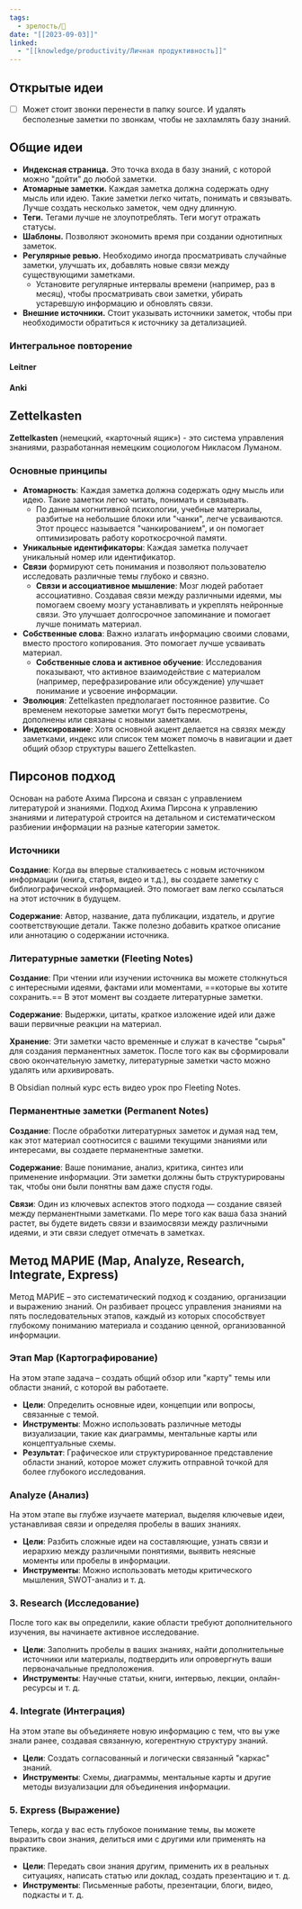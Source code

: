 ```yaml
---
tags:
  - зрелость/🌱
date: "[[2023-09-03]]"
linked:
  - "[[knowledge/productivity/Личная продуктивность]]"
---
```

## Открытые идеи
- [ ] Может стоит звонки перенести в папку source. И удалять бесполезные заметки по звонкам, чтобы не захламлять базу знаний.
## Общие идеи
- **Индексная страница.** Это точка входа в базу знаний, с которой можно "дойти" до любой заметки.
- **Атомарные заметки.** Каждая заметка должна содержать одну мысль или идею. Такие заметки легко читать, понимать и связывать. Лучше создать несколько заметок, чем одну длинную.
- **Теги.** Тегами лучше не злоупотреблять. Теги могут отражать статусы.
- **Шаблоны.** Позволяют экономить время при создании однотипных заметок.
- **Регулярные ревью.** Необходимо иногда просматривать случайные заметки, улучшать их, добавлять новые связи между существующими заметками.
	- Установите регулярные интервалы времени (например, раз в месяц), чтобы просматривать свои заметки, убирать устаревшую информацию и обновлять связи.
- **Внешние источники.** Стоит указывать источники заметок, чтобы при необходимости обратиться к источнику за детализацией.

### Интегральное повторение
#### Leitner
#### Anki
## Zettelkasten
**Zettelkasten** (немецкий, «карточный ящик») - это система управления знаниями, разработанная немецким социологом Никласом Луманом.

### Основные принципы
- **Атомарность**: Каждая заметка должна содержать одну мысль или идею. Такие заметки легко читать, понимать и связывать.
	- По данным когнитивной психологии, учебные материалы, разбитые на небольшие блоки или "чанки", легче усваиваются. Этот процесс называется "чанкированием", и он помогает оптимизировать работу короткосрочной памяти.
- **Уникальные идентификаторы**: Каждая заметка получает уникальный номер или идентификатор.
- **Связи** формируют сеть понимания и позволяют пользователю исследовать различные темы глубоко и связно.
	- **Связи и ассоциативное мышление**: Мозг людей работает ассоциативно. Создавая связи между различными идеями, мы помогаем своему мозгу устанавливать и укреплять нейронные связи. Это улучшает долгосрочное запоминание и помогает лучше понимать материал.
- **Собственные слова**: Важно излагать информацию своими словами, вместо простого копирования. Это помогает лучше усваивать материал.
	- **Собственные слова и активное обучение**: Исследования показывают, что активное взаимодействие с материалом (например, перефразирование или обсуждение) улучшает понимание и усвоение информации.
- **Эволюция**: Zettelkasten предполагает постоянное развитие. Со временем некоторые заметки могут быть пересмотрены, дополнены или связаны с новыми заметками.
- **Индексирование**: Хотя основной акцент делается на связях между заметками, индекс или список тем может помочь в навигации и дает общий обзор структуры вашего Zettelkasten.

## Пирсонов подход
Основан на работе Ахима Пирсона и связан с управлением литературой и знаниями. Подход Ахима Пирсона к управлению знаниями и литературой строится на детальном и систематическом разбиении информации на разные категории заметок.

### Источники
**Создание**: Когда вы впервые сталкиваетесь с новым источником информации (книга, статья, видео и т.д.), вы создаете заметку с библиографической информацией. Это помогает вам легко ссылаться на этот источник в будущем.

**Содержание**: Автор, название, дата публикации, издатель, и другие соответствующие детали. Также полезно добавить краткое описание или аннотацию о содержании источника.

### Литературные заметки (Fleeting Notes)
**Создание**: При чтении или изучении источника вы можете столкнуться с интересными идеями, фактами или моментами, ==которые вы хотите сохранить.== В этот момент вы создаете литературные заметки.

**Содержание**: Выдержки, цитаты, краткое изложение идей или даже ваши первичные реакции на материал.

**Хранение**: Эти заметки часто временные и служат в качестве "сырья" для создания перманентных заметок. После того как вы сформировали свою окончательную заметку, литературные заметки часто можно удалять или архивировать.

В Obsidian полный курс есть видео урок про Fleeting Notes.

### Перманентные заметки (Permanent Notes)
**Создание**: После обработки литературных заметок и думая над тем, как этот материал соотносится с вашими текущими знаниями или интересами, вы создаете перманентные заметки.

**Содержание**: Ваше понимание, анализ, критика, синтез или применение информации. Эти заметки должны быть структурированы так, чтобы они были понятны вам даже спустя годы.

**Связи**: Один из ключевых аспектов этого подхода — создание связей между перманентными заметками. По мере того как ваша база знаний растет, вы будете видеть связи и взаимосвязи между различными идеями, и эти связи следует отмечать в заметках.

## Метод МАРИЕ (Map, Analyze, Research, Integrate, Express)
Метод МАРИЕ – это систематический подход к созданию, организации и выражению знаний. Он разбивает процесс управления знаниями на пять последовательных этапов, каждый из которых способствует глубокому пониманию материала и созданию ценной, организованной информации.

### Этап Map (Картографирование)
На этом этапе задача – создать общий обзор или "карту" темы или области знаний, с которой вы работаете.

- **Цели**: Определить основные идеи, концепции или вопросы, связанные с темой.
- **Инструменты**: Можно использовать различные методы визуализации, такие как диаграммы, ментальные карты или концептуальные схемы.
- **Результат**: Графическое или структурированное представление области знаний, которое может служить отправной точкой для более глубокого исследования.

### Analyze (Анализ)

На этом этапе вы глубже изучаете материал, выделяя ключевые идеи, устанавливая связи и определяя пробелы в ваших знаниях.

- **Цели**: Разбить сложные идеи на составляющие, узнать связи и иерархию между различными понятиями, выявить неясные моменты или пробелы в информации.
- **Инструменты**: Можно использовать методы критического мышления, SWOT-анализ и т. д.

### 3. Research (Исследование)

После того как вы определили, какие области требуют дополнительного изучения, вы начинаете активное исследование.

- **Цели**: Заполнить пробелы в ваших знаниях, найти дополнительные источники или материалы, подтвердить или опровергнуть ваши первоначальные предположения.
- **Инструменты**: Научные статьи, книги, интервью, лекции, онлайн-ресурсы и т. д.

### 4. Integrate (Интеграция)

На этом этапе вы объединяете новую информацию с тем, что вы уже знали ранее, создавая связанную, когерентную структуру знаний.

- **Цели**: Создать согласованный и логически связанный "каркас" знаний.
- **Инструменты**: Схемы, диаграммы, ментальные карты и другие методы визуализации для объединения информации.

### 5. Express (Выражение)

Теперь, когда у вас есть глубокое понимание темы, вы можете выразить свои знания, делиться ими с другими или применять на практике.

- **Цели**: Передать свои знания другим, применить их в реальных ситуациях, написать статью или доклад, создать презентацию и т. д.
- **Инструменты**: Письменные работы, презентации, блоги, видео, подкасты и т. д.